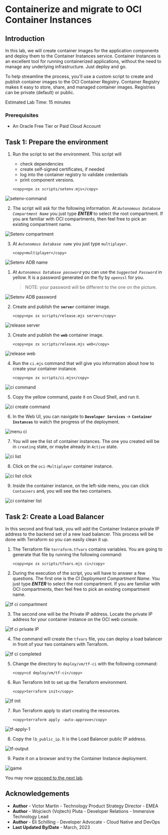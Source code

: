 # Containerize and migrate to OCI Container Instances

## Introduction

In this lab, we will create container images for the application components and deploy them to the Container Instances service. Container Instances is an excellent tool for running containerized applications, without the need to manage any underlying infrastructure. Just deploy and go.

To help streamline the process, you'll use a custom script to create and publish container images to the OCI Container Registry. Container Registry makes it easy to store, share, and managed container images. Registries can be private (default) or public.

Estimated Lab Time: 15 minutes

### Prerequisites

* An Oracle Free Tier or Paid Cloud Account

## Task 1: Prepare the environment

1. Run the script to set the environment. This script will

    - check dependencies
    - create self-signed certificates, if needed
    - log into the container registry to validate credentials
    - print component versions.

    ```
    <copy>npx zx scripts/setenv.mjs</copy>
    ```

  ![setenv-command](./images/setenv-command.png) 

2. The script will ask for the following information. At _`Autonomous Database Compartment Name`_ you just type _**ENTER**_ to select the root compartment. If you are familiar with OCI compartments, then feel free to pick an existing compartment name.

  ![Setenv compartment](./images/setenv-compartment.png)

3. At _`Autonomous Database name`_ you just type `multiplayer`.

    ```
    <copy>multiplayer</copy>
    ```

  ![Setenv ADB name](./images/setenv-adb-name.png)

1. At _`Autonomous Database password`_ you can use the _`Suggested Password`_ in yellow. It is a password generated on the fly by `openssl` for you.

    > NOTE: your password will be different to the one on the picture.

  ![Setenv ADB password](./images/setenv-adb-password.png)

2. Create and publish the **`server`** container image.

    ```
    <copy>npx zx scripts/release.mjs server</copy>
    ```

  ![release server](./images/release-server.png)

3. Create and publish the **`web`** container image.

    ```
    <copy>npx zx scripts/release.mjs web</copy>
    ```

  ![release web](./images/release-web.png) 

4. Run the `ci.mjs` command that will give you information about how to create your container instance.

    ```
    <copy>npx zx scripts/ci.mjs</copy>
    ```

  ![ci command](./images/ci-command.png) 

5. Copy the yellow command, paste it on Cloud Shell, and run it.

  ![ci create command](./images/ci-create-command.png) 

6. In the Web UI, you can navigate to **`Developer Services`** -> **`Container Instances`** to watch the progress of the deployment.

  ![menu ci](./images/menu-ci.png) 

7. You will see the list of container instances. The one you created will be in `creating` state, or maybe already in `Active` state.

  ![ci list](./images/ci-list.png) 

8. Click on the `oci-Multiplayer` container instance.

  ![ci list click](./images/ci-list-click.png) 

9. Inside the container instance, on the left-side menu, you can click `Containers` and, you will see the two containers.

  ![ci container list](images/ci-container-list.png)

## Task 2: Create a Load Balancer

In this second and final task, you will add the Container Instance private IP address to the backend set of a new load balancer. This process will be done with Terraform so you can easily clean it up.

1. The Terraform file `terraform.tfvars` contains variables. You are going to generate that file by running the following command:

    ```
    <copy>npx zx scripts/tfvars.mjs ci</copy>
    ```

2. During the execution of the script, you will have to answer a few questions. The first one is the _CI Deployment Compartment Name_. You just type _**ENTER**_ to select the root compartment. If you are familiar with OCI compartments, then feel free to pick an existing compartment name.

  ![tf ci compartment](images/tf-ci-compartment.png)

3. The second one will be the Private IP address. Locate the private IP address for your container instance on the OCI web console.

  ![tf ci private IP](images/tf-ci-private-ip.png)

4. The command will create the `tfvars` file, you can deploy a load balancer in front of your two containers with Terraform.

  ![tf ci completed](./images/tf-ci-completed.png)

5. Change the directory to `deploy/vm/tf-ci` with the following command:

    ```
    <copy>cd deploy/vm/tf-ci</copy>
    ```

6. Run Terraform Init to set up the Terraform environment.

    ```
    <copy>terraform init</copy>
    ```

  ![tf init](./images/tf-init.png)

7. Run Terraform apply to start creating the resources.

    ```
    <copy>terraform apply -auto-approve</copy>
    ```

  ![tf-apply-1](./images/tf-apply-1.png)

8. Copy the `lb_public_ip`. It is the Load Balancer public IP address.

  ![tf-output](images/tf-output.png)

9. Paste it on a browser and try the Container Instance deployment.

  ![game](images/game.png)

You may now [proceed to the next lab](#next).

## Acknowledgements

* **Author** - Victor Martin - Technology Product Strategy Director - EMEA
* **Author** - Wojciech (Vojtech) Pluta - Developer Relations - Immersive Technology Lead
* **Author** - Eli Schilling - Developer Advocate - Cloud Native and DevOps
* **Last Updated By/Date** - March, 2023
